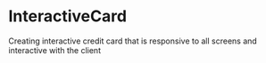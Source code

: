# InteractiveCard
Creating interactive credit card that is responsive to all screens and interactive with the client
